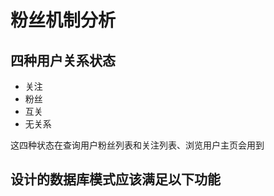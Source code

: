 # 粉丝机制分析
## 四种用户关系状态
- 关注
- 粉丝
- 互关
- 无关系

这四种状态在查询用户粉丝列表和关注列表、浏览用户主页会用到
## 设计的数据库模式应该满足以下功能
<!--stackedit_data:
eyJoaXN0b3J5IjpbMTUxNTEwNzc3NiwxODUxODg1OTc5XX0=
-->